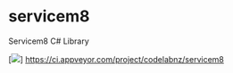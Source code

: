 # servicem8
Servicem8 C# Library

[<img src="https://ci.appveyor.com/project/codelabnz/servicem8" />] https://ci.appveyor.com/project/codelabnz/servicem8
